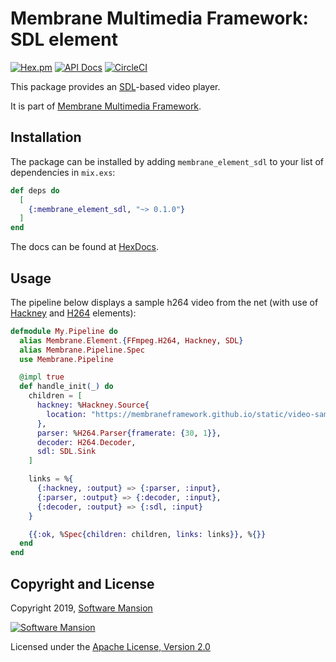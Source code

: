 # Membrane Multimedia Framework: SDL element

[![Hex.pm](https://img.shields.io/hexpm/v/membrane_element_sdl.svg)](https://hex.pm/packages/membrane_element_sdl)
[![API Docs](https://img.shields.io/badge/api-docs-yellow.svg?style=flat)](https://hexdocs.pm/membrane_element_sdl/)
[![CircleCI](https://circleci.com/gh/membraneframework/membrane-element-sdl.svg?style=svg)](https://circleci.com/gh/membraneframework/membrane-element-sdl)

This package provides an [SDL](https://www.libsdl.org/)-based video player.

It is part of [Membrane Multimedia Framework](https://membraneframework.org).

## Installation

The package can be installed by adding `membrane_element_sdl` to your list of dependencies in `mix.exs`:

```elixir
def deps do
  [
    {:membrane_element_sdl, "~> 0.1.0"}
  ]
end
```

The docs can be found at [HexDocs](https://hexdocs.pm/membrane_element_sdl).

## Usage

The pipeline below displays a sample h264 video from the net (with use of [Hackney](https://github.com/membraneframework/membrane-element-hackney) and [H264](https://github.com/membraneframework/membrane-element-ffmpeg-h264) elements):

```elixir
defmodule My.Pipeline do
  alias Membrane.Element.{FFmpeg.H264, Hackney, SDL}
  alias Membrane.Pipeline.Spec
  use Membrane.Pipeline

  @impl true
  def handle_init(_) do
    children = [
      hackney: %Hackney.Source{
        location: "https://membraneframework.github.io/static/video-samples/test-video.h264"
      },
      parser: %H264.Parser{framerate: {30, 1}},
      decoder: H264.Decoder,
      sdl: SDL.Sink
    ]

    links = %{
      {:hackney, :output} => {:parser, :input},
      {:parser, :output} => {:decoder, :input},
      {:decoder, :output} => {:sdl, :input}
    }

    {{:ok, %Spec{children: children, links: links}}, %{}}
  end
end

```

## Copyright and License

Copyright 2019, [Software Mansion](https://swmansion.com/?utm_source=git&utm_medium=readme&utm_campaign=membrane)

[![Software Mansion](https://membraneframework.github.io/static/logo/swm_logo_readme.png)](https://swmansion.com/?utm_source=git&utm_medium=readme&utm_campaign=membrane)

Licensed under the [Apache License, Version 2.0](LICENSE)
